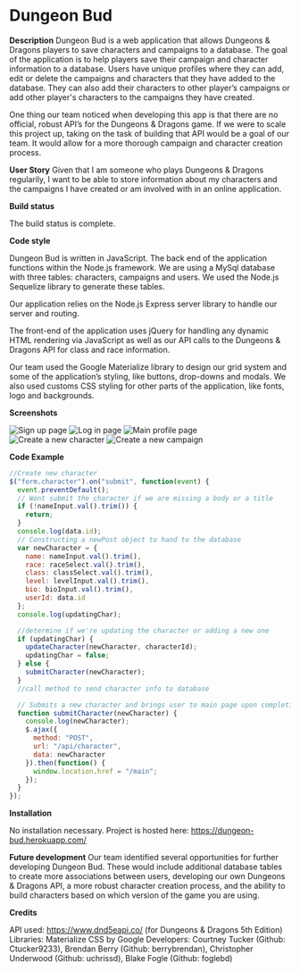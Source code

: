 # Dungeon Bud

**Description**
Dungeon Bud is a web application that allows Dungeons & Dragons players to save characters and campaigns to a database. The goal of the application is to help players save their campaign and character information to a database. Users have unique profiles where they can add, edit or delete the campaigns and characters that they have added to the database. They can also add their characters to other player’s campaigns or add other player's characters to the campaigns they have created.

One thing our team noticed when developing this app is that there are no official, robust API’s for the Dungeons & Dragons game. If we were to scale this project up, taking on the task of building that API would be a goal of our team. It would allow for a more thorough campaign and character creation process.

**User Story**
Given that I am someone who plays Dungeons & Dragons regularily, I want to be able to store information about my characters and the campaigns I have created or am involved with in an online application.

**Build status**

The build status is complete.

**Code style**

Dungeon Bud is written in JavaScript. The back end of the application functions within the Node.js framework. We are using a MySql database with three tables: characters, campaigns and users. We used the Node.js Sequelize library to generate these tables.

Our application relies on the Node.js Express server library to handle our server and routing.

The front-end of the application uses jQuery for handling any dynamic HTML rendering via JavaScript as well as our API calls to the Dungeons & Dragons API for class and race information.

Our team used the Google Materialize library to design our grid system and some of the application’s styling, like buttons, drop-downs and modals. We also used customs CSS styling for other parts of the application, like fonts, logo and backgrounds.

**Screenshots**

![Sign up page](public/images/sign-up.jpg)
![Log in page](public/images/log-in.jpg)
![Main profile page](public/images/user-page.jpg)
![Create a new character](public/images/new-character.jpg)
![Create a new campaign](public/images/new-campaign.jpg)

**Code Example**

```javascript
//Create new character
$("form.character").on("submit", function(event) {
  event.preventDefault();
  // Wont submit the character if we are missing a body or a title
  if (!nameInput.val().trim()) {
    return;
  }
  console.log(data.id);
  // Constructing a newPost object to hand to the database
  var newCharacter = {
    name: nameInput.val().trim(),
    race: raceSelect.val().trim(),
    class: classSelect.val().trim(),
    level: levelInput.val().trim(),
    bio: bioInput.val().trim(),
    userId: data.id
  };
  console.log(updatingChar);

  //determine if we're updating the character or adding a new one
  if (updatingChar) {
    updateCharacter(newCharacter, characterId);
    updatingChar = false;
  } else {
    submitCharacter(newCharacter);
  }
  //call method to send character info to database

  // Submits a new character and brings user to main page upon completion
  function submitCharacter(newCharacter) {
    console.log(newCharacter);
    $.ajax({
      method: "POST",
      url: "/api/character",
      data: newCharacter
    }).then(function() {
      window.location.href = "/main";
    });
  }
});
```

**Installation**

No installation necessary. Project is hosted here: https://dungeon-bud.herokuapp.com/

**Future development**
Our team identified several opportunities for further developing Dungeon Bud. These would include additional database tables to create more associations between users, developing our own Dungeons & Dragons API, a more robust character creation process, and the ability to build characters based on which version of the game you are using.

**Credits**

API used: https://www.dnd5eapi.co/ (for Dungeons & Dragons 5th Edition)
Libraries: Materialize CSS by Google
Developers: Courtney Tucker (Github: Ctucker9233), Brendan Berry (Github: berrybrendan), Christopher Underwood (Github: uchrissd), Blake Fogle (Github: foglebd)
